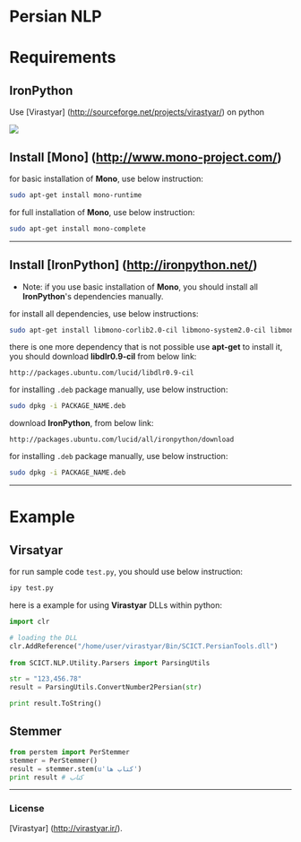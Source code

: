 Persian NLP
===========


# Requirements

## IronPython

Use [Virastyar] (http://sourceforge.net/projects/virastyar/) on python

<img src="http://virastyar.ir/themes/virtheme/images/virastyar.png">

## Install [Mono] (http://www.mono-project.com/‎)

for basic installation of **Mono**, use below instruction:

```bash
sudo apt-get install mono-runtime
```

for full installation of **Mono**, use below instruction:

```bash
sudo apt-get install mono-complete
```

<hr />

## Install [IronPython] (http://ironpython.net/)

* Note: if you use basic installation of **Mono**, you should install all **IronPython**'s dependencies manually.

for install all dependencies, use below instructions:

```bash
sudo apt-get install libmono-corlib2.0-cil libmono-system2.0-cil libmono-system-runtime2.0-cil libmono-winforms2.0-cil libmono-i18n2.0-cil
```

there is one more dependency that is not possible use **apt-get** to install it, you should download **libdlr0.9-cil** from below link:
```
http://packages.ubuntu.com/lucid/libdlr0.9-cil
```

for installing `.deb` package manually, use below instruction:

```bash
sudo dpkg -i PACKAGE_NAME.deb
```

download **IronPython**, from below link:

```
http://packages.ubuntu.com/lucid/all/ironpython/download
```

for installing `.deb` package manually, use below instruction:

```bash
sudo dpkg -i PACKAGE_NAME.deb
```

<hr />

# Example

## Virsatyar

for run sample code `test.py`, you should use below instruction:

```bash
ipy test.py
```

here is a example for using **Virastyar** DLLs within python:

```python
import clr

# loading the DLL
clr.AddReference("/home/user/virastyar/Bin/SCICT.PersianTools.dll")
                                                                                                                                                                                                                                                                                                    
from SCICT.NLP.Utility.Parsers import ParsingUtils

str = "123,456.78"
result = ParsingUtils.ConvertNumber2Persian(str)

print result.ToString()
```

## Stemmer
```python
from perstem import PerStemmer
stemmer = PerStemmer()
result = stemmer.stem(u'کتاب ها')
print result # کتاب
```

<hr />

### License

[Virastyar] (http://virastyar.ir/).
